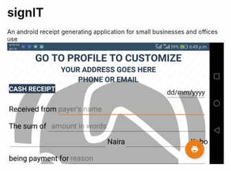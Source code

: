 # signIT
An android receipt generating application for small businesses and offices use
![screenshot](https://github.com/Dverybest/signIT/blob/master/Screenshot_2019-03-26-18-43-04.png)
